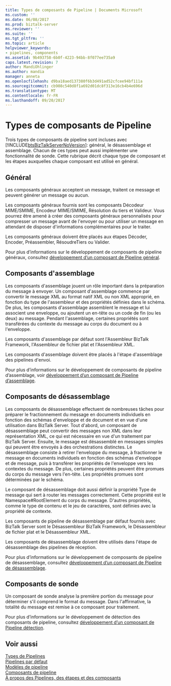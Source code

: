 ```yaml
---
title: Types de composants de Pipeline | Documents Microsoft
ms.custom: ''
ms.date: 06/08/2017
ms.prod: biztalk-server
ms.reviewer: ''
ms.suite: ''
ms.tgt_pltfrm: ''
ms.topic: article
helpviewer_keywords:
- pipelines, components
ms.assetid: 9b493758-6b0f-4223-94bb-8f077ee735a9
caps.latest.revision: 7
author: MandiOhlinger
ms.author: mandia
manager: anneta
ms.openlocfilehash: d9ba18aed137380f6b3d491ad52cfcee94bf111a
ms.sourcegitcommit: cb908c540d8f1a692d01dc8f313e16cb4b4e696d
ms.translationtype: MT
ms.contentlocale: fr-FR
ms.lasthandoff: 09/20/2017
---
```

# <a name="types-of-pipeline-components"></a>Types de composants de Pipeline
Trois types de composants de pipeline sont incluses avec [!INCLUDE[btsBizTalkServerNoVersion](../includes/btsbiztalkservernoversion-md.md)]: général, le désassemblage et assemblage. Chacun de ces types peut aussi implémenter une fonctionnalité de sonde. Cette rubrique décrit chaque type de composant et les étapes auxquelles chaque composant est utilisé en général.  
  
## <a name="general"></a>Général  
 Les composants généraux acceptent un message, traitent ce message et peuvent générer un message ou aucun.  
  
 Les composants généraux fournis sont les composants Décodeur MIME/SMIME, Encodeur MIME/SMIME, Résolution du tiers et Valideur. Vous pourrez être amené à créer des composants généraux personnalisés pour compresser un message avant de l'envoyer ou pour utiliser un message en attendant de disposer d'informations complémentaires pour le traiter.  
  
 Les composants généraux doivent être placés aux étapes Décoder, Encoder, Préassembler, RésoudreTiers ou Valider.  
  
 Pour plus d’informations sur le développement de composants de pipeline généraux, consultez [développement d’un composant de Pipeline général](../core/developing-a-general-pipeline-component.md).  
  
## <a name="assembling"></a>Composants d'assemblage  
 Les composants d'assemblage jouent un rôle important dans la préparation du message à envoyer. Un composant d'assemblage commence par convertir le message XML au format natif XML ou non XML approprié, en fonction du type de l'assembleur et des propriétés définies dans le schéma. De plus, les composants d'assemblage assemblent le message et lui associent une enveloppe, ou ajoutent un en-tête ou un code de fin (ou les deux) au message. Pendant l'assemblage, certaines propriétés sont transférées du contexte du message au corps du document ou à l'enveloppe.  
  
 Les composants d'assemblage par défaut sont l'Assembleur BizTalk Framework, l'Assembleur de fichier plat et l'Assembleur XML.  
  
 Les composants d'assemblage doivent être placés à l'étape d'assemblage des pipelines d'envoi.  
  
 Pour plus d’informations sur le développement de composants de pipeline d’assemblage, voir [développement d’un composant de Pipeline d’assemblage](../core/developing-an-assembling-pipeline-component.md).  
  
## <a name="disassembling"></a>Composants de désassemblage  
 Les composants de désassemblage effectuent de nombreuses tâches pour préparer le fractionnement du message en documents individuels en fonction des schémas d'enveloppe et de document et en vue d'une utilisation dans BizTalk Server. Tout d'abord, un composant de désassemblage peut convertir des messages non XML dans leur représentation XML, ce qui est nécessaire en vue d'un traitement par BizTalk Server. Ensuite, le message est désassemblé en messages simples qui peuvent être envoyés à des orchestrations distinctes. Le désassemblage consiste à retirer l'enveloppe du message, à fractionner le message en documents individuels en fonction des schémas d'enveloppe et de message, puis à transférer les propriétés de l'enveloppe vers les contextes du message. De plus, certaines propriétés peuvent être promues du corps du message vers l'en-tête. Les propriétés promues sont déterminées par le schéma.  
  
 Le composant de désassemblage doit aussi définir la propriété Type de message qui sert à router les messages correctement. Cette propriété est le Namespace#RootElement du corps du message. D'autres propriétés, comme le type de contenu et le jeu de caractères, sont définies avec la propriété de contexte.  
  
 Les composants de pipeline de désassemblage par défaut fournis avec BizTalk Server sont le Désassembleur BizTalk Framework, le Désassembleur de fichier plat et le Désassembleur XML.  
  
 Les composants de désassemblage doivent être utilisés dans l'étape de désassemblage des pipelines de réception.  
  
 Pour plus d’informations sur le développement de composants de pipeline de désassemblage, consultez [développement d’un composant de Pipeline de désassemblage](../core/developing-a-disassembling-pipeline-component.md).  
  
## <a name="probing"></a>Composants de sonde  
 Un composant de sonde analyse la première portion du message pour déterminer s'il comprend le format du message. Dans l'affirmative, la totalité du message est remise à ce composant pour traitement.  
  
 Pour plus d’informations sur le développement de détection des composants de pipeline, consultez [développement d’un composant de Pipeline détection](../core/developing-a-probing-pipeline-component.md).  
  
## <a name="see-also"></a>Voir aussi  
 [Types de Pipelines](../core/types-of-pipelines.md)   
 [Pipelines par défaut](../core/default-pipelines.md)   
 [Modèles de pipeline](../core/pipeline-templates.md)   
 [Composants de pipeline](../core/pipeline-components.md)   
 [À propos des Pipelines, des étapes et des composants](../core/about-pipelines-stages-and-components.md)